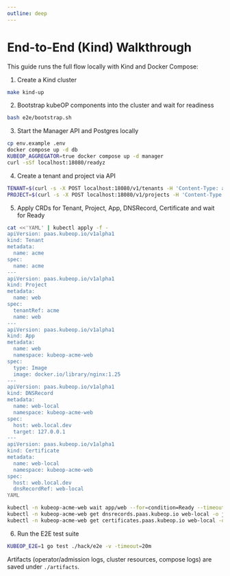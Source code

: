 ```yaml
---
outline: deep
---
```


# End-to-End (Kind) Walkthrough

This guide runs the full flow locally with Kind and Docker Compose:

1) Create a Kind cluster

```bash
make kind-up
```

2) Bootstrap kubeOP components into the cluster and wait for readiness

```bash
bash e2e/bootstrap.sh
```

3) Start the Manager API and Postgres locally

```bash
cp env.example .env
docker compose up -d db
KUBEOP_AGGREGATOR=true docker compose up -d manager
curl -sSf localhost:18080/readyz
```

4) Create a tenant and project via API

```bash
TENANT=$(curl -s -X POST localhost:18080/v1/tenants -H 'Content-Type: application/json' -d '{"name":"acme"}' | jq -r .id)
PROJECT=$(curl -s -X POST localhost:18080/v1/projects -H 'Content-Type: application/json' -d '{"tenantID":"'"$TENANT"'","name":"web"}' | jq -r .id)
```

5) Apply CRDs for Tenant, Project, App, DNSRecord, Certificate and wait for Ready

```bash
cat <<'YAML' | kubectl apply -f -
apiVersion: paas.kubeop.io/v1alpha1
kind: Tenant
metadata:
  name: acme
spec:
  name: acme
---
apiVersion: paas.kubeop.io/v1alpha1
kind: Project
metadata:
  name: web
spec:
  tenantRef: acme
  name: web
---
apiVersion: paas.kubeop.io/v1alpha1
kind: App
metadata:
  name: web
  namespace: kubeop-acme-web
spec:
  type: Image
  image: docker.io/library/nginx:1.25
---
apiVersion: paas.kubeop.io/v1alpha1
kind: DNSRecord
metadata:
  name: web-local
  namespace: kubeop-acme-web
spec:
  host: web.local.dev
  target: 127.0.0.1
---
apiVersion: paas.kubeop.io/v1alpha1
kind: Certificate
metadata:
  name: web-local
  namespace: kubeop-acme-web
spec:
  host: web.local.dev
  dnsRecordRef: web-local
YAML

kubectl -n kubeop-acme-web wait app/web --for=condition=Ready --timeout=90s
kubectl -n kubeop-acme-web get dnsrecords.paas.kubeop.io web-local -o jsonpath='{.status.ready}'
kubectl -n kubeop-acme-web get certificates.paas.kubeop.io web-local -o jsonpath='{.status.ready}'
```

6) Run the E2E test suite

```bash
KUBEOP_E2E=1 go test ./hack/e2e -v -timeout=20m
```

Artifacts (operator/admission logs, cluster resources, compose logs) are saved under `./artifacts`.

